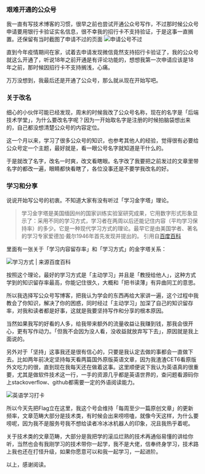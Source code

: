 ### 艰难开通的公众号

我一直有写技术博客的习惯，很早之前也尝试开通公众号写作，不过那时候公众号申请要用银行卡验证实名信息，很不幸我的招行卡不支持验证，于是这事一直搁置。还保留有当时截图了申请不过的页面
![申请公号不过](https://upload-images.jianshu.io/upload_images/7842464-bc49115d8049ef78.jpg?imageMogr2/auto-orient/strip%7CimageView2/2/w/1240)


直到今年疫情期间在家，试着去申请发现微信竟然支持招行卡验证了，我的公众号就这么开通了，听说18年之前开通是有评论功能的，想想我第一次申请应该是18年之前，那时候因招行卡不支持搁浅，心痛。

万万没想到，我最后还是开通了公众号，那么就从现在开始写吧。

### 关于改名

细心的小伙伴可能已经发现，周末的时候我改了公众号名称，现在的名字是「后端技术学堂」，为什么要改名字呢？因为一开始取名字是注册的时候拍脑袋想出来的，自己都没想清楚公众号的内容定位。

这一个月以来，学习了很多公众号的知识，也参考其他人的经验，觉得很有必要给公众号定一个主题，最好就是，看一眼公号名字就知道是干什么的。

于是就改了名字，改名一时爽，改文看瞎眼。名字改了我要把之前发过的文章里带名字的都改一遍，眼睛都快看瞎了，各位没事还是不要学我改名的好。



### 学习和分享

说说开始写公号的初衷。不知道大家有没有听过「学习金字塔」理论。

>  学习金字塔是美国缅因州的国家训练实验室研究成果，它用数字形式形象显示了：采用不同的学习方式，学习者在两周以后还能记住内容（平均学习保持率）的多少。它是一种现代学习方式的理论。最早它是由美国学者、著名的学习专家爱德加·戴尔1946年首先发现并提出的。 引用自[百度百科](https://baike.baidu.com/item/%E5%AD%A6%E4%B9%A0%E9%87%91%E5%AD%97%E5%A1%94)

里面有一张关于「学习内容留存率」和「学习方式」的金字塔关系：

![学习方式 | 来源百度百科](https://upload-images.jianshu.io/upload_images/7842464-725b737f5daf342c.png?imageMogr2/auto-orient/strip%7CimageView2/2/w/1240)


按照这个理论，最好的学习方式是「主动学习」并且是「教授给他人」，这种方式学到的知识留存率最高，你能记住很久，大概和「把书读薄」有异曲同工的意思。

所以我选择写公众号写博客，把我认为学会的东西再给大家讲一遍，这个过程中我教会了你知识，解决了你的困惑，同时经过「主动学习」加深了自己的知识留存率，对我和读者都是好事，这就是我要坚持写作和分享的根本原因。

当然如果我写的好看的人多，给我带来额外的流量收益让我赚到钱，那我会很开心，更有写作动力。「但我不会因为没人看，没收益就放弃写下去」，原因就是我上面说的。

另外对于「坚持」这事我还是很有信心的，只要是我认定去做的事都会一直做下去。比如两年前决定坚持每天看两篇国外原版英语文章，因为我渣渣CET6看原版外文吃力的很，直到现在我每天还在做着这事。这里顺便说下我认为英语真的很重要，尤其是做软件技术这一行，一手的资源几乎都是英语世界的，查问题看源码你上stackoverflow、github都需要一定的外语阅读能力。

![英语学习打卡](https://upload-images.jianshu.io/upload_images/7842464-7909cdf70cf529e2.jpg?imageMogr2/auto-orient/strip%7CimageView2/2/w/1240)


所以今天先把Flag立在这里，我这个号会维持「每周至少一篇原创文章」的更新频率，文章范畴大部分是技术类，有时候会出来唠唠嗑，就像今天这样，为什么要唠呢，因为我不是服务号我不想给读者冷冰冰机器人的印象，况且我热乎着呢。

关于技术类的文章范畴，大部分是我把学的滚瓜烂熟的技术再通俗易懂的讲给你听，当然也会有我刚学习的技术带你一起学，我不是大佬，信奉终身学习，技术路上我也还在打怪升级，如果你愿意可以和我一起学习，一起进阶。

以上，感谢阅读。

